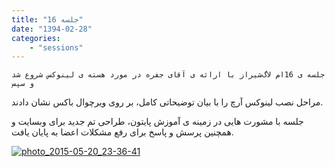 ```yaml
---
title: "جلسه 16"
date: "1394-02-28"
categories:
    - "sessions"
---
```

    جلسه ی 16ام لاگ‌شیراز با ارائه ی آقای جفره در مورد هسته ی لینوکس شروع شد و سپس
مراحل نصب لینوکس آرچ را با بیان توضیحاتی کامل، بر روی ویرچوال باکس نشان دادند.

جلسه با مشورت هایی در زمینه ی آموزش پایتون، طراحی تم جدید برای وبسایت و همچنین
پرسش و پاسخ برای رفع مشکلات اعضا به پایان یافت.

[![photo_2015-05-20_23-36-41](img/7700163a-fdbb-11e6-86dd-a088b4d860141488289227.8585417.jpg)](img/7700163a-fdbb-11e6-86dd-a088b4d860141488289227.8585417.jpg)

